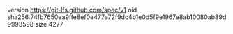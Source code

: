 version https://git-lfs.github.com/spec/v1
oid sha256:74fb7650ea9ffe8ef0e477e72f9dc4b1e0d5f9e1967e8ab10080ab89d9993598
size 4277
